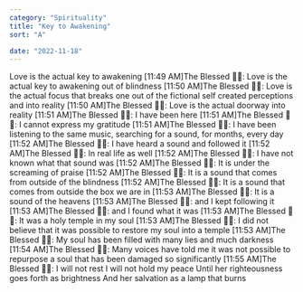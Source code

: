 ```yaml
---
category: "Spirituality" 
title: "Key to Awakening"
sort: "A" 

date: "2022-11-18"
---
```

Love is the actual key to awakening
[11:49 AM]The Blessed 🧞✨: Love is the actual key to awakening out of blindness
[11:50 AM]The Blessed 🧞✨: Love is the actual focus that breaks one out of the fictional self created perceptions and into reality
[11:50 AM]The Blessed 🧞✨: Love is the actual doorway into reality
[11:51 AM]The Blessed 🧞✨: I have been here
[11:51 AM]The Blessed 🧞✨: I cannot express my gratitude
[11:51 AM]The Blessed 🧞✨: I have been listening to the same music, searching for a sound, for months, every day
[11:52 AM]The Blessed 🧞✨: I have heard a sound and followed it
[11:52 AM]The Blessed 🧞✨: In real life as well
[11:52 AM]The Blessed 🧞✨: I have not known what that sound was
[11:52 AM]The Blessed 🧞✨: It is under the screaming of praise
[11:52 AM]The Blessed 🧞✨: It is a sound that comes from outside of the blindness
[11:52 AM]The Blessed 🧞✨: It is a sound that comes from outside the box we are in
[11:53 AM]The Blessed 🧞✨: It is a sound of the heavens
[11:53 AM]The Blessed 🧞✨: and I kept following it
[11:53 AM]The Blessed 🧞✨: and I found what it was
[11:53 AM]The Blessed 🧞✨: It was a holy temple in my soul
[11:53 AM]The Blessed 🧞✨: I did not believe that it was possible to restore my soul into a temple
[11:53 AM]The Blessed 🧞✨: My soul has been filled with many lies and much darkness
[11:54 AM]The Blessed 🧞✨: Many voices have told me it was not possible to repurpose a soul that has been damaged so significantly
[11:55 AM]The Blessed 🧞✨: I will not rest 
I will not hold my peace 
Until her righteousness goes forth as brightness 
And her salvation as a lamp that burns